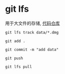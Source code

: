# git lfs

用于大文件的存储, [代码仓库](https://github.com/jaronnie/git-lfs-example)

```shell
git lfs track data/*.dmg

git add .

git commit -m "add data"

git push

git lfs pull
```